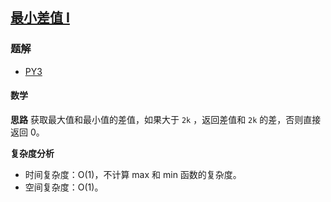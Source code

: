 ## [最小差值 I](https://leetcode-cn.com/problems/smallest-range-i/)

### 题解
+ [PY3](../../py3/1024/908.py)

#### 数学
**思路**
获取最大值和最小值的差值，如果大于 `2k` ，返回差值和 `2k` 的差，否则直接返回 0。

**复杂度分析**
+ 时间复杂度：O(1)，不计算 max 和 min 函数的复杂度。
+ 空间复杂度：O(1)。